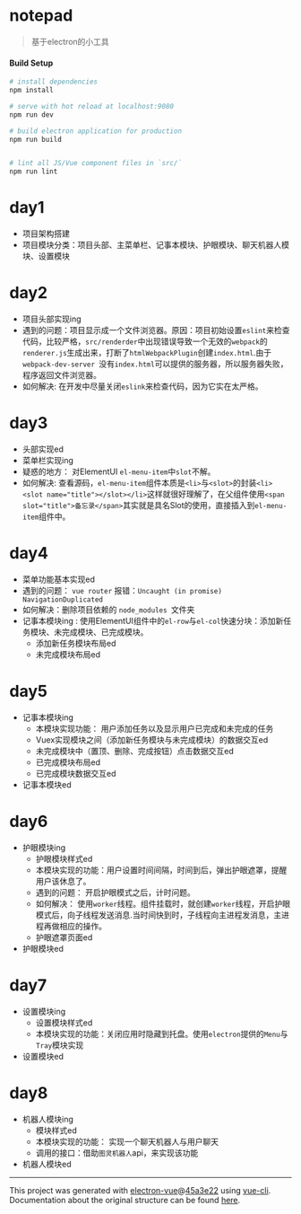 # notepad

> 基于electron的小工具

#### Build Setup

``` bash
# install dependencies
npm install

# serve with hot reload at localhost:9080
npm run dev

# build electron application for production
npm run build


# lint all JS/Vue component files in `src/`
npm run lint

```
# day1 
+ 项目架构搭建
+ 项目模块分类：项目头部、主菜单栏、记事本模块、护眼模块、聊天机器人模块、设置模块

# day2
+ 项目头部实现ing
+ 遇到的问题：项目显示成一个文件浏览器。原因：项目初始设置`eslint`来检查代码，比较严格，`src/renderder`中出现错误导致一个无效的`webpack`的`renderer.js`生成出来，打断了`htmlWebpackPlugin`创建`index.html`.由于`webpack-dev-server `没有`index.html`可以提供的服务器，所以服务器失败，程序返回文件浏览器。
+ 如何解决: 在开发中尽量关闭`eslink`来检查代码，因为它实在太严格。

# day3 
+ 头部实现ed
+ 菜单栏实现ing
+ 疑惑的地方： 对ElementUI `el-menu-item`中`slot`不解。
+ 如何解决: 查看源码，`el-menu-item`组件本质是`<li>`与`<slot>`的封装`<li> <slot name="title"></slot></li>`这样就很好理解了，在父组件使用`<span slot="title">备忘录</span>`其实就是具名Slot的使用，直接插入到`el-menu-item`组件中。

# day4
+ 菜单功能基本实现ed
+ 遇到的问题： `vue router` 报错：`Uncaught (in promise) NavigationDuplicated`
+ 如何解决：删除项目依赖的 `node_modules `文件夹
+ 记事本模块ing : 使用ElementUI组件中的`el-row`与`el-col`快速分块：添加新任务模块、未完成模块、已完成模块。
  + 添加新任务模块布局ed
  + 未完成模块布局ed

# day5 
+ 记事本模块ing
  + 本模块实现功能： 用户添加任务以及显示用户已完成和未完成的任务
  + Vuex实现模块之间（添加新任务模块与未完成模块）的数据交互ed
  + 未完成模块中（置顶、删除、完成按钮）点击数据交互ed
  + 已完成模块布局ed
  + 已完成模块数据交互ed
+ 记事本模块ed

# day6
+ 护眼模块ing
  + 护眼模块样式ed
  + 本模块实现的功能：用户设置时间间隔，时间到后，弹出护眼遮罩，提醒用户该休息了。
  + 遇到的问题： 开启护眼模式之后，计时问题。
  + 如何解决： 使用`worker`线程。组件挂载时，就创建`worker`线程，开启护眼模式后，向子线程发送消息.当时间快到时，子线程向主进程发消息，主进程再做相应的操作。
  + 护眼遮罩页面ed
+ 护眼模块ed

# day7
+ 设置模块ing
  + 设置模块样式ed
  + 本模块实现的功能：关闭应用时隐藏到托盘。使用`electron`提供的`Menu`与`Tray`模块实现
+ 设置模块ed

# day8
+ 机器人模块ing
  + 模块样式ed
  + 本模块实现的功能： 实现一个聊天机器人与用户聊天
  + 调用的接口：借助`图灵机器人`api，来实现该功能
+ 机器人模块ed

---

This project was generated with [electron-vue](https://github.com/SimulatedGREG/electron-vue)@[45a3e22](https://github.com/SimulatedGREG/electron-vue/tree/45a3e224e7bb8fc71909021ccfdcfec0f461f634) using [vue-cli](https://github.com/vuejs/vue-cli). Documentation about the original structure can be found [here](https://simulatedgreg.gitbooks.io/electron-vue/content/index.html).
